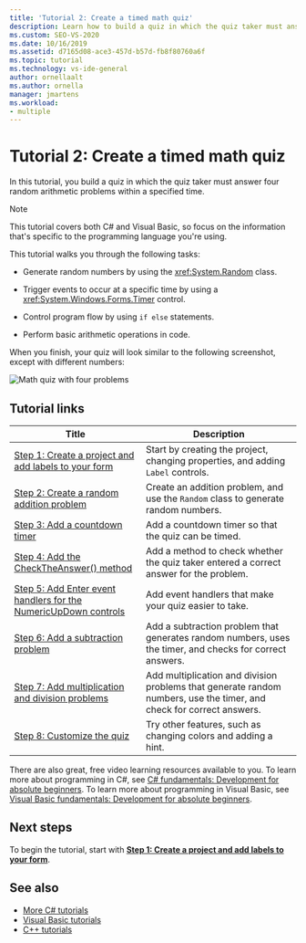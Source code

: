 ```yaml
---
title: 'Tutorial 2: Create a timed math quiz'
description: Learn how to build a quiz in which the quiz taker must answer four random arithmetic problems within a specified time.
ms.custom: SEO-VS-2020
ms.date: 10/16/2019
ms.assetid: d7165d08-ace3-457d-b57d-fb8f80760a6f
ms.topic: tutorial
ms.technology: vs-ide-general
author: ornellaalt
ms.author: ornella
manager: jmartens
ms.workload:
- multiple
---
```

# Tutorial 2: Create a timed math quiz

In this tutorial, you build a quiz in which the quiz taker must answer four random arithmetic problems within a specified time.

> [!NOTE]
> This tutorial covers both C# and Visual Basic, so focus on the information that's specific to the programming language you're using.

This tutorial walks you through the following tasks:

- Generate random numbers by using the <xref:System.Random> class.

- Trigger events to occur at a specific time by using a <xref:System.Windows.Forms.Timer> control.

- Control program flow by using `if else` statements.

- Perform basic arithmetic operations in code.

When you finish, your quiz will look similar to the following screenshot, except with different numbers:

![Math quiz with four problems](../ide/media/express_finishedquiz.png)

## Tutorial links

|Title|Description|
|-----------|-----------------|
|[Step 1: Create a project and add labels to your form](../ide/step-1-create-a-project-and-add-labels-to-your-form.md)|Start by creating the project, changing properties, and adding `Label` controls.|
|[Step 2: Create a random addition problem](../ide/step-2-create-a-random-addition-problem.md)|Create an addition problem, and use the `Random` class to generate random numbers.|
|[Step 3: Add a countdown timer](../ide/step-3-add-a-countdown-timer.md)|Add a countdown timer so that the quiz can be timed.|
|[Step 4: Add the CheckTheAnswer() method](../ide/step-4-add-the-checktheanswer-parens-method.md)|Add a method to check whether the quiz taker entered a correct answer for the problem.|
|[Step 5: Add Enter event handlers for the NumericUpDown controls](../ide/step-5-add-enter-event-handlers-for-the-numericupdown-controls.md)|Add event handlers that make your quiz easier to take.|
|[Step 6: Add a subtraction problem](../ide/step-6-add-a-subtraction-problem.md)|Add a subtraction problem that generates random numbers, uses the timer, and checks for correct answers.|
|[Step 7: Add multiplication and division problems](../ide/step-7-add-multiplication-and-division-problems.md)|Add multiplication and division problems that generate random numbers, use the timer, and check for correct answers.|
|[Step 8: Customize the quiz](../ide/step-8-customize-the-quiz.md)|Try other features, such as changing colors and adding a hint.|

There are also great, free video learning resources available to you. To learn more about programming in C#, see [C# fundamentals: Development for absolute beginners](https://channel9.msdn.com/Series/C-Sharp-Fundamentals-Development-for-Absolute-Beginners). To learn more about programming in Visual Basic, see [Visual Basic fundamentals: Development for absolute beginners](https://channel9.msdn.com/Series/Visual-Basic-Development-for-Absolute-Beginners).

## Next steps

To begin the tutorial, start with **[Step 1: Create a project and add labels to your form](../ide/step-1-create-a-project-and-add-labels-to-your-form.md)**.

## See also

* [More C# tutorials](../get-started/csharp/index.yml)
* [Visual Basic tutorials](../get-started/visual-basic/index.yml)
* [C++ tutorials](/cpp/get-started/tutorial-console-cpp)